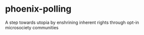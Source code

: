 # phoenix-polling
A step towards utopia by enshrining inherent rights through opt-in microsociety communities

